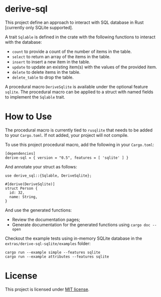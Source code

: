 # derive-sql

This project define an approach to interact with SQL database in Rust [currently only SQLite supported]. 

A trait `Sqlable` is defined in the crate with the following functions to interact with the database:
- `count` to provide a count of the number of items in the table.
- `select` to return an array of the items in the table.
- `insert` to insert a new item in the table.
- `update` to update an existing item(s) with the values of the provided item.
- `delete` to delete items in the table.
- `delete_table` to drop the table.

A procedural macro `DeriveSqlite` is available under the optional feature `sqlite`. The procedural macro can 
be applied to a struct with named fields to implement the `Sqlable` trait.

# How to Use
The procedural macro is currently tied to `rusqlite` that needs to be added to your `Cargo.toml`. If not added, your
project will not compile.

To use this project procedural macro, add the following in your `Cargo.toml`:

```
[dependencies]
derive-sql = { version = "0.5", features = [ 'sqlite' ] }
```

And annotate your struct as follows:
```
use derive_sql::{Sqlable, DeriveSqlite};

#[derive(DeriveSqlite)]
struct Person {
  id: 32,
  name: String,
}
```

And use the generated functions:

* Review the documentation pages;
* Generate documentation for the generated functions using `cargo doc --open`

Checkout the example tests using in-memory SQLite database in the `extras/derive-sql-sqlite/examples` folder:
```
cargo run --example simple --features sqlite
cargo run --example attributes --features sqlite
```


# License
This project is licensed under [MIT license](LICENSE).



